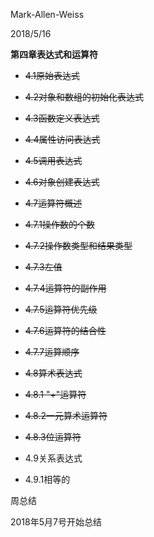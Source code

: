 Mark-Allen-Weiss

2018/5/16

**第四章表达式和运算符**

- ~~4.1原始表达式~~

- ~~4.2对象和数组的初始化表达式~~

- ~~4.3函数定义表达式~~

- ~~4.4属性访问表达式~~

- ~~4.5调用表达式~~

- ~~4.6对象创建表达式~~

- ~~4.7运算符概述~~

- ~~4.7.1操作数的个数~~

-  ~~4.7.2操作数类型和结果类型~~

-  ~~4.7.3左值~~

-  ~~4.7.4运算符的副作用~~

-  ~~4.7.5运算符优先级~~

-  ~~4.7.6运算符的结合性~~

-  ~~4.7.7运算顺序~~

-  ~~4.8算术表达式~~

-  ~~4.8.1 "+"运算符~~

-  ~~4.8.2一元算术运算符~~

-  ~~4.8.3位运算符~~

- 4.9关系表达式

-  4.9.1相等的

周总结

2018年5月7号开始总结